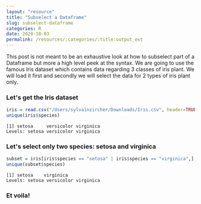 ```yaml
---
layout: "resource"
title: "Subselect a Dataframe"
slug: subselect-dataframe
categories: R
date: 2020-10-03
permalink: /resources/:categories/:title:output_ext
---
```

  
This post is not meant to be an exhaustive look at how to subselect part of a Dataframe but more a high level peek at the syntax. We are going to use the famous Iris dataset which contains data regarding 3 classes of iris plant. We will load it first and secondly we will select the data for 2 types of iris plant only. 

### Let's get the Iris dataset
```r
iris = read.csv("/Users/sylvainzircher/Downloads/Iris.csv", header=TRUE)
unique(iris$species)
```
```
[1] setosa     versicolor virginica 
Levels: setosa versicolor virginica
```

### Let's select only two species: setosa and virginica
```r
subset = iris[iris$species == "setosa" | iris$species == "virginica",]
unique(subset$species)
```
```
[1] setosa    virginica
Levels: setosa versicolor virginica
```
### Et voila!